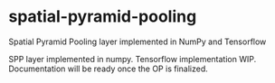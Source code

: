 # spatial-pyramid-pooling
Spatial Pyramid Pooling layer implemented in NumPy and Tensorflow

SPP layer implemented in numpy. Tensorflow implementation WIP.
Documentation will be ready once the OP is finalized.
